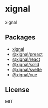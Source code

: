 # xignal
xignal

## Packages

- [xignal](./packages/xignal)
- [@xignal/preact](./packages/xignal-preact)
- [@xignal/react](./packages/xignal-react)
- [@xignal/solid](./packages/xignal-solid)
- [@xignal/svelte](./packages/xignal-svelte)
- [@xignal/vue](./packages/xignal-vue)

## License

MIT